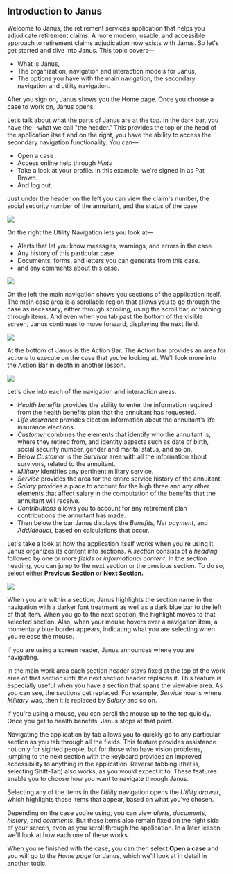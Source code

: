 ## Introduction to Janus 
Welcome to Janus, the retirement services application that helps you adjudicate retirement claims. 
A more modern, usable, and accessible approach to retirement claims adjudication now exists with Janus. 
So let's get started and dive into Janus. This topic covers—

* What is Janus, 
* The organization, navigation and interaction models for Janus, 
* The options you have with the main navigation, the secondary navigation and utility navigation. 

After you sign on, Janus shows you the Home page. Once you choose a case to work on, Janus opens. 

Let’s talk about what the parts of Janus are at the top. In the dark bar, you have the--what we call "the header." This provides the top or the head of the application itself and on the right, you have the ability to access the secondary navigation functionality. You can— 

* Open a case
* Access online help through _Hints_
* Take a look at your profile. In this example, we're signed in as Pat Brown.
* And log out. 

Just under the header on the left you can view the claim's number, the social security number of the annuitant, and the status of the case.

![](https://janustraining.blob.core.windows.net/images/lesson1-header.png)

On the right the Utility Navigation lets you look at—
* Alerts that let you know messages, warnings, and errors in the case
* Any history of this particular case
* Documents, forms, and letters you can generate from this case.
* and any comments about this case.

![](https://janustraining.blob.core.windows.net/images/lesson1-secondarynav.png)
  
On the left the main navigation shows you sections of the application itself. The main case area is a scrollable region that allows you to go through the case as necessary, either through scrolling, using the scroll bar, or tabbing through items. And even when you tab past the bottom of the visible screen, Janus continues to move forward, displaying the next field. 

![](https://janustraining.blob.core.windows.net/images/lesson1-mainnav.png)

At the bottom of Janus is the Action Bar. The Action bar provides an area for actions to execute on the case that you’re looking at. We’ll look more into the Action Bar in depth in another lesson. 

![](https://janustraining.blob.core.windows.net/images/lesson1-actionbar.png)

Let's dive into each of the navigation and interaction areas. 

* _Health benefits_ provides the ability to enter the information required from the health benefits plan that the annuitant has requested. 
* _Life insurance_ provides election information about the annuitant’s life insurance elections.
* _Customer_ combines the elements that identify who the annuitant is, where they retired from, and identity aspects such as date of birth, social security number, gender and marital status, and so on. 
* Below _Customer_ is the _Survivor_ area with all the information about survivors, related to the annuitant.
* _Military_ identifies any pertinent military service.
* _Service_ provides the area for the entire service history of the annuitant.
* _Salary_ provides a place to account for the high three and any other elements that affect salary in the computation of the benefits that the annuitant will receive.
* _Contributions_ allows you to account for any retirement plan contributions the annuitant has made.
* Then below the bar Janus displays the _Benefits, Net payment_, and _Add/deduct,_ based on calculations that occur. 

Let's take a look at how the application itself works when you're using it. Janus organizes its content into sections. A _section_ consists of a _heading_ followed by one or more _fields_ or _informational content_. In the section heading, you can jump to the next section or the previous section. To do so, select either **Previous Section** or **Next Section.**

![](https://janustraining.blob.core.windows.net/images/lesson1-sections.png)

When you are within a section, Janus  highlights the section name in the navigation with a darker font treatment as well as a dark blue bar to the left of that item. When you go to the next section, the highlight moves to that selected section. Also, when your mouse hovers over a navigation item, a momentary blue border appears, indicating what you are selecting when you release the mouse. 

If you are using a screen reader, Janus announces where you are navigating.

In the main work area each section header stays fixed at the top of the work area of that section until the next section header replaces it. This feature is especially useful when you have a section that spans the viewable area. As you can see, the sections get replaced. For example, _Service_ now is where _Military_ was, then it is replaced by _Salary_ and so on. 

If you're using a mouse, you can scroll the mouse up to the top quickly. Once you get to health benefits, Janus stops at that point.

Navigating the application by tab allows you to quickly go to any particular section as you tab through all the fields. This feature provides assistance not only for sighted people, but for those who have vision problems, jumping to the next section with the keyboard provides an improved accessibility to anything in the application. Reverse tabbing (that is, selecting Shift-Tab) also works, as you would expect it to. These features enable you to choose how you want to navigate through Janus.

Selecting any of the items in the _Utility_ navigation opens the _Utility drawer_, which highlights those items that appear, based on what you've chosen. 

Depending on the case you’re using, you can view _alerts, documents, history_, and _comments_. But these items also remain fixed on the right side of your screen, even as you scroll through the application. In a later lesson, we'll look at how each one of these works. 

When you're finished with the case, you can then select **Open a case** and you will go to the _Home page_ for Janus, which we'll look at in detail in another topic.
